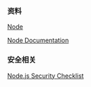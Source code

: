 ### 资料
[Node](https://nodejs.org/)

[Node Documentation](https://nodejs.org/api/documentation.html)

### 安全相关

[Node.js Security Checklist](https://blog.risingstack.com/node-js-security-checklist/)

